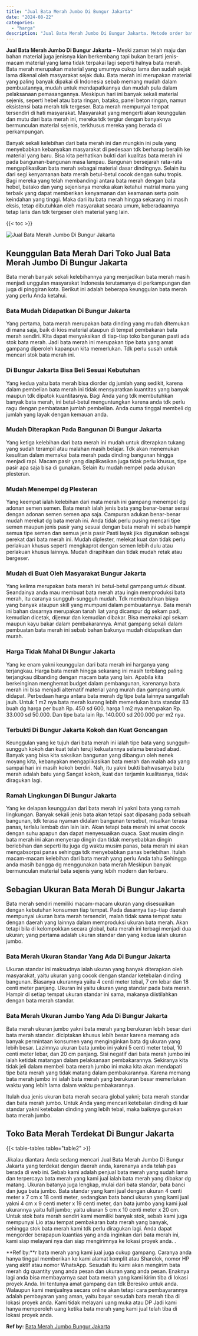 ```yaml
---
title: "Jual Bata Merah Jumbo Di Bungur Jakarta"
date: "2024-08-22"
categories: 
  - "harga"
description: "Jual Bata Merah Jumbo Di Bungur Jakarta. Metode order bata merah yang kami jual juga cukup gampang. Caranya anda hanya tinggal memberikan ke kami alamat komp..."
---
```


**Jual Bata Merah Jumbo Di Bungur Jakarta** – Meski zaman telah maju dan bahan material juga jenisnya kian berkembang tapi bukan berarti jenis-macam material yang lama tidak terpakai lagi seperti halnya bata merah. Bata merah merupakan material yang umurnya cukup lama dan sudah sejak lama dikenal oleh masyarakat sejak dulu. Bata merah ini merupakan material yang paling banyak dipakai di Indonesia sebab memang mudah dalam pembuatannya, mudah untuk mendapatkannya dan mudah pula dalam pelaksanaan pemasangannya. Meskipun hari ini banyak sekali material sejenis, seperti hebel atau bata ringan, batako, panel beton ringan, namun eksistensi bata merah tdk tergeser. Bata merah mempunyai tempat tersendiri di hati masyarakat. Masyarakat yang mengerti akan keunggulan dan mutu dari bata merah ini, mereka tdk tergiur dengan banyaknya bermunculan material sejenis, terkhusus mereka yang berada di perkampungan.

Banyak sekali kelebihan dari bata merah ini dan mungkin ini pula yang menyebabkan kebanyakan masyarakat di pedesaan tdk berharap beralih ke material yang baru. Bisa kita perhatikan bukti dari kualitas bata merah ini pada bangunan-bangunan masa lampau. Bangunan bersejarah rata-rata mengaplikasikan bata merah sebagai material dasar dindingnya. Selain itu dari segi kenyamanan bata merah betul-betul cocok dengan suhu tropis. Bagi mereka yang telah membandingi antara bata merah dengan bata hebel, batako dan yang sejenisnya mereka akan ketahui matrial mana yang terbaik yang dapat memberikan kenyamanan dan keamanan serta poin keindahan yang tinggi. Maka dari itu bata merah hingga sekarang ini masih eksis, tetap dibutuhkan oleh masyarakat secara umum, keberadaannya tetap laris dan tdk tergeser oleh material yang lain.

{{< toc >}}

![Jual Bata Merah Jumbo Di Bungur Jakarta](/images/jual-bata-merah-05.png)

## Keunggulan Bata Merah Dari Toko Jual Bata Merah Jumbo Di Bungur Jakarta

Bata merah banyak sekali kelebihannya yang menjadikan bata merah masih menjadi unggulan masyarakat Indonesia terutamanya di perkampungan dan juga di pinggiran kota. Berikut ini adalah beberapa keunggulan bata merah yang perlu Anda ketahui.

### Bata Mudah Didapatkan Di Bungur Jakarta

Yang pertama, bata merah merupakan bata dinding yang mudah ditemukan di mana saja, baik di kios material ataupun di tempat pembakaran bata merah sendiri. Kita dapat menyaksikan di tiap-tiap toko bangunan pasti ada stok bata merah. Jadi bata merah ini merupakan tipe bata yang amat gampang diperoleh kapanpun kita memerlukan. Tdk perlu susah untuk mencari stok bata merah ini.

### Di Bungur Jakarta Bisa Beli Sesuai Kebutuhan

Yang kedua yaitu bata merah bisa diorder dg jumlah yang sedikit, karena dalam pembelian bata merah ini tidak mensyaratkan kuantitas yang banyak maupun tdk dipatok kuantitasnya. Bagi Anda yang tdk membutuhkan banyak bata merah, ini betul-betul menguntungkan karena anda tdk perlu ragu dengan pembatasan jumlah pembelian. Anda cuma tinggal membeli dg jumlah yang layak dengan kemauan anda.

### Mudah Diterapkan Pada Bangunan Di Bungur Jakarta

Yang ketiga kelebihan dari bata merah ini mudah untuk diterapkan tukang yang sudah terampil atau malahan masih belajar. Tdk akan menemukan kesulitan dalam memakai bata merah pada dinding bangunan hingga menjadi rapi. Macam pasir yang diaplikasikan juga tidak perlu khusus, tipe pasir apa saja bisa di gunakan. Selain itu mudah nempel pada adukan plesteran.

### Mudah Menempel dg Plesteran

Yang keempat ialah kelebihan dari mata merah ini gampang menempel dg adonan semen semen. Bata merah ialah jenis bata yang benar-benar serasi dengan adonan semen semen apa saja. Campuran adukan benar-benar mudah merekat dg bata merah ini. Anda tidak perlu pusing mencari tipe semen maupun jenis pasir yang sesuai dengan bata merah ini sebab hampir semua tipe semen dan semua jenis pasir Pasti layak jika digunakan sebagai perekat dari bata merah ini. Mudah diplester, melekat kuat dan tidak perlu perlakuan khusus seperti mengkaprot dengan semen lebih dulu atau perlakuan khusus lainnya. Mudah dirapihkan dan tidak mudah retak atau bergeser.

### Mudah di Buat Oleh Masyarakat Bungur Jakarta

Yang kelima merupakan bata merah ini betul-betul gampang untuk dibuat. Seandainya anda mau membuat bata merah atau ingin memproduksi bata merah, itu caranya sungguh-sungguh mudah. Tdk membutuhkan biaya yang banyak ataupun skill yang mumpuni dalam pembuatannya. Bata merah ini bahan dasarnya merupakan tanah liat yang dicampur dg sekam padi, kemudian dicetak, dijemur dan kemudian dibakar. Bisa memakai api sekam maupun kayu bakar dalam pembakarannya. Amat gampang sekali dalam pembuatan bata merah ini sebab bahan bakunya mudah didapatkan dan murah.

### Harga Tidak Mahal Di Bungur Jakarta

Yang ke enam yakni keunggulan dari bata merah ini harganya yang terjangkau. Harga bata merah hingga sekarang ini masih terbilang paling terjangkau dibanding dengan macam bata yang lain. Apabila kita berkeinginan menghemat budget dalam pembangunan, karenanya bata merah ini bisa menjadi alternatif material yang murah dan gampang untuk didapat. Perbedaan harga antara bata merah dg tipe bata lainnya sangatlah jauh. Untuk 1 m2 nya bata merah kurang lebih memerlukan bata standar 83 buah dg harga per buah Rp. 450 sd 600, harga 1 m2 nya merupakan Rp. 33.000 sd 50.000. Dan tipe bata lain Rp. 140.000 sd 200.000 per m2 nya.

### Terbukti Di Bungur Jakarta Kokoh dan Kuat Goncangan

Keunggulan yang ke tujuh dari bata merah ini ialah tipe bata yang sungguh-sungguh kokoh dan kuat telah teruji kekuatannya selama berabad abad. Banyak yang bisa kita saksikan bangunan yang dibangun oleh nenek moyang kita, kebanyakan mengaplikasikan bata merah dan malah ada yang sampai hari ini masih kokoh berdiri. Nah, itu yakni bukti bahwasanya batu merah adalah batu yang Sangat kokoh, kuat dan terjamin kualitasnya, tidak diragukan lagi.

### Ramah Lingkungan Di Bungur Jakarta

Yang ke delapan keunggulan dari bata merah ini yakni bata yang ramah lingkungan. Banyak sekali jenis bata akan tetapi saat dipasang pada sebuah bangunan, tdk terasa nyaman didalam bangunan tersebut, misalkan terasa panas, terlalu lembab dan lain lain. Akan tetapi bata merah ini amat cocok dengan suhu apapun dan dapat menyesuaikan cuaca. Saat musim dingin bata merah ini akan menyerap dingin dan tidak menyebabkan dingin berlebihan dan seperti itu juga dg waktu musim panas, bata merah ini akan mengabsorpsi panas sehingga tdk menyebabkan panas berlebihan. Itulah macam-macam kelebihan dari bata merah yang perlu Anda tahu Sehingga anda masih bangga dg menggunakan bata merah Meskipun banyak bermunculan material bata sejenis yang lebih modern dan terbaru.

## Sebagian Ukuran Bata Merah Di Bungur Jakarta

Bata merah sendiri memiliki macam-macam ukuran yang disesuaikan dengan kebutuhan konsumen tiap tempat. Pada dasarnya tiap-tiap daerah mempunyai ukuran bata merah tersendiri, malah tidak sama tempat satu dengan daerah yang lainnya dalam memproduksi ukuran bata merah. Akan tetapi bila di kelompokkan secara global, bata merah ini terbagi menjadi dua ukuran; yang pertama adalah ukuran standar dan yang kedua ialah ukuran jumbo.

### Bata Merah Ukuran Standar Yang Ada Di Bungur Jakarta

Ukuran standar ini maksudnya ialah ukuran yang banyak diterapkan oleh masyarakat, yaitu ukuran yang cocok dengan standar ketebalan dinding bangunan. Biasanya ukurannya yaitu 4 centi meter tebal, 7 cm lebar dan 18 centi meter panjang. Ukuran ini yaitu ukuran yang standar pada bata merah. Hampir di setiap tempat ukuran standar ini sama, makanya diistilahkan dengan bata merah standar.

### Bata Merah Ukuran Jumbo Yang Ada Di Bungur Jakarta

Bata merah ukuran jumbo yakni bata merah yang berukuran lebih besar dari bata merah standar. diciptakan khusus lebih besar karena memang ada banyak permintaan konsumen yang menginginkan bata dg ukuran yang lebih besar. Lazimnya ukuran bata jumbo ini yakni 5 centi meter tebal, 10 centi meter lebar, dan 20 cm panjang. Sisi negatif dari bata merah jumbo ini ialah ketidak matangan dalam pelaksanaan pembakarannya. Sekiranya kita tidak jeli dalam membeli bata merah jumbo ini maka kita akan mendapati tipe bata merah yang tidak matang dalam pembakarannya. Karena memang bata merah jumbo ini ialah bata merah yang berukuran besar memerlukan waktu yang lebih lama dalam waktu pembakarannya.

Itulah dua jenis ukuran bata merah secara global yakni; bata merah standar dan bata merah jumbo. Untuk Anda yang mencari ketebalan dinding di luar standar yakni ketebalan dinding yang lebih tebal, maka baiknya gunakan bata merah jumbo.

## Toko Bata Merah Terdekat Di Bungur Jakarta

{{< table-tables table="table2" >}}

Jikalau diantara Anda sedang mencari Jual Bata Merah Jumbo Di Bungur Jakarta yang terdekat dengan daerah anda, karenanya anda telah pas berada di web ini. Sebab kami adalah penjual bata merah yang sudah lama dan terpercaya bata merah yang kami jual ialah bata merah yang dibakar dg matang. Ukuran batanya juga lengkap, mulai dari bata standar, bata banci dan juga bata jumbo. Bata standar yang kami jual dengan ukuran 4 centi meter x 7 cm x 18 centi meter, sedangkan bata banci ukuran yang kami jual yakni 4 cm x 9 centi meter x 19 centi meter, dan bata jumbo yang kami jual ukurannya yaitu full jumbo; yaitu ukuran 5 cm x 10 centi meter x 20 cm. Untuk stok bata merah sendiri kami memiliki banyak stok, sebab kami juga mempunyai Lio atau tempat pembakaran bata merah yang banyak, sehingga stok bata merah kami tdk perlu diragukan lagi. Anda dapat mengorder berapapun kuantias yang anda inginkan dari bata merah ini, kami siap melayani nya dan siap mengirimnya ke lokasi proyek anda.
.

**Ref by:**r bata merah yang kami jual juga cukup gampang. Caranya anda hanya tinggal memberikan ke kami alamat komplit atau Sharelok, nomor HP yang aktif atau nomor WhatsApp. Sesudah itu kami akan mengirim bata merah dg quantity yang anda pesan dan ukuran yang anda pesan. Enaknya lagi anda bisa membayarnya saat bata merah yang kami kirim tiba di lokasi proyek Anda. Ini tentunya amat gampang dan tdk Beresiko untuk anda. Walaupun kami menjualnya secara online akan tetapi cara pembayarannya adalah pembayaran yang aman, yaitu bayar sesudah bata merah tiba di lokasi proyek anda. Kami tidak melayani uang muka atau DP Jadi kami hanya memperoleh uang ketika bata merah yang kami jual telah tiba di lokasi proyek anda.

**Ref by:** [Bata Merah Jumbo Bungur Jakarta](https://id.wikipedia.org/wiki/Bata)
